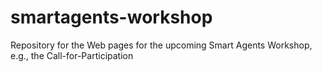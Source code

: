 # smartagents-workshop
Repository for the Web pages for the upcoming Smart Agents Workshop, e.g., the Call-for-Participation

<!--
See also the [rendered HTML](https://w3c.github.io/smartagents-workshop/)
-->
